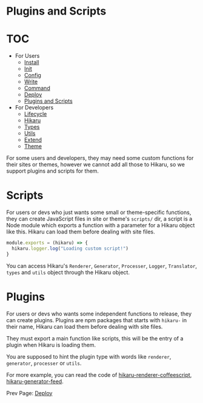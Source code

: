 Plugins and Scripts
===================

# TOC

- For Users
    - [Install](../user/install.md)
    - [Init](../user/init.md)
    - [Config](../user/config.md)
    - [Write](../user/write.md)
    - [Command](../user/command.md)
    - [Deploy](../user/deploy.md)
    - [Plugins and Scripts](../user/plugins-and-scripts.md)
- For Developers
    - [Lifecycle](../dev/lifecycle.md)
    - [Hikaru](../dev/hikaru.md)
    - [Types](../dev/types.md)
    - [Utils](../dev/utils.md)
    - [Extend](../dev/extend.md)
    - [Theme](../dev/theme.md)

For some users and developers, they may need some custom functions for their sites or themes, however we cannot add all those to Hikaru, so we support plugins and scripts for them.

# Scripts

For users or devs who just wants some small or theme-specific functions, they can create JavaScript files in site or theme's `scripts/` dir, a script is a Node module which exports a function with a parameter for a Hikaru object like this. Hikaru can load them before dealing with site files.

```javascript
module.exports = (hikaru) => {
  hikaru.logger.log("Loading custom script!")
}
```

You can access Hikaru's `Renderer`, `Generator`, `Processer`, `Logger`, `Translator`, `types` and `utils` object through the Hikaru object.

# Plugins

For users or devs who wants some independent functions to release, they can create plugins. Plugins are npm packages that starts with `hikaru-` in their name, Hikaru can load them before dealing with site files.

They must export a main function like scripts, this will be the entry of a plugin when Hikaru is loading them.

You are supposed to hint the plugin type with words like `renderer`, `generator`, `processer` or `utils`.

For more example, you can read the code of [hikaru-renderer-coffeescript](https://github.com/AlynxZhou/hikaru-renderer-coffeescript/), [hikaru-generator-feed](https://github.com/AlynxZhou/hikaru-generator-feed/).

Prev Page: [Deploy](deploy.md)

